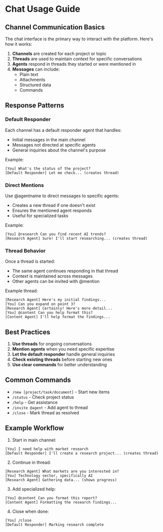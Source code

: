 # Chat Usage Guide

## Channel Communication Basics

The chat interface is the primary way to interact with the platform. Here's how it works:

1. **Channels** are created for each project or topic
2. **Threads** are used to maintain context for specific conversations
3. **Agents** respond in threads they started or were mentioned in
4. **Messages** can include:
   - Plain text
   - Attachments
   - Structured data
   - Commands

## Response Patterns

### Default Responder
Each channel has a default responder agent that handles:
- Initial messages in the main channel
- Messages not directed at specific agents
- General inquiries about the channel's purpose

Example:
```
[You] What's the status of the project?
[Default Responder] Let me check... (creates thread)
```

### Direct Mentions
Use @agentname to direct messages to specific agents:
- Creates a new thread if one doesn't exist
- Ensures the mentioned agent responds
- Useful for specialized tasks

Example:
```
[You] @research Can you find recent AI trends?
[Research Agent] Sure! I'll start researching... (creates thread)
```

### Thread Behavior
Once a thread is started:
- The same agent continues responding in that thread
- Context is maintained across messages
- Other agents can be invited with @mention

Example thread:
```
[Research Agent] Here's my initial findings...
[You] Can you expand on point 3?
[Research Agent] Certainly! Here's more detail...
[You] @content Can you help format this?
[Content Agent] I'll help format the findings...
```

## Best Practices

1. **Use threads** for ongoing conversations
2. **Mention agents** when you need specific expertise
3. **Let the default responder** handle general inquiries
4. **Check existing threads** before starting new ones
5. **Use clear commands** for better understanding

## Common Commands

- `/new [project/task/document]` - Start new items
- `/status` - Check project status
- `/help` - Get assistance
- `/invite @agent` - Add agent to thread
- `/close` - Mark thread as resolved

## Example Workflow

1. Start in main channel:
```
[You] I need help with market research
[Default Responder] I'll create a research project... (creates thread)
```

2. Continue in thread:
```
[Research Agent] What markets are you interested in?
[You] Technology sector, specifically AI
[Research Agent] Gathering data... (shows progress)
```

3. Add specialized help:
```
[You] @content Can you format this report?
[Content Agent] Formatting the research findings...
```

4. Close when done:
```
[You] /close
[Default Responder] Marking research complete
```
